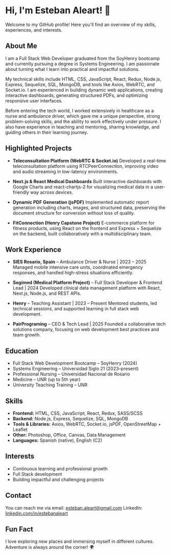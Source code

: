 # Hi, I'm Esteban Aleart! 👋

Welcome to my GitHub profile! Here you'll find an overview of my skills, experiences, and interests.

## About Me

I am a Full Stack Web Developer graduated from the SoyHenry bootcamp and currently pursuing a degree in Systems Engineering. I am passionate about turning what I learn into practical and impactful solutions.

My technical skills include HTML, CSS, JavaScript, React, Redux, Node.js, Express, Sequelize, SQL, MongoDB, and tools like Axios, WebRTC, and Socket.io. I am experienced in building dynamic web applications, creating interactive dashboards, generating structured PDFs, and optimizing responsive user interfaces.

Before entering the tech world, I worked extensively in healthcare as a nurse and ambulance driver, which gave me a unique perspective, strong problem-solving skills, and the ability to work effectively under pressure. I also have experience in teaching and mentoring, sharing knowledge, and guiding others in their learning journey.

## Highlighted Projects

* **Teleconsultation Platform (WebRTC & Socket.io)**
  Developed a real-time teleconsultation platform using RTCPeerConnection, improving video and audio streaming in low-latency environments.

* **Next.js & React Medical Dashboards**
  Built interactive dashboards with Google Charts and react-chartjs-2 for visualizing medical data in a user-friendly way across devices.

* **Dynamic PDF Generation (jsPDF)**
  Implemented automatic report generation including charts, images, and structured data, preserving the document structure for conversion without loss of quality.

* **FitConnection (Henry Capstone Project)**
  E-commerce platform for fitness products, using React on the frontend and Express + Sequelize on the backend, built collaboratively with a multidisciplinary team.

## Work Experience

* **SIES Rosario, Spain** – Ambulance Driver & Nurse | 2023 – 2025
  Managed mobile intensive care units, coordinated emergency responses, and handled high-stress situations efficiently.

* **Segimed (Medical Platform Project)** – Full Stack Developer & Frontend Lead | 2024
  Developed clinical data management platform with React, Next.js, Node.js, and REST APIs.

* **Henry** – Teaching Assistant | 2023 – Present
  Mentored students, led technical sessions, and supported learning in full stack web development.

* **PairPrograming** – CEO & Tech Lead | 2025
  Founded a collaborative tech solutions company, focusing on web development best practices and team growth.

## Education

* Full Stack Web Development Bootcamp – SoyHenry (2024)
* Systems Engineering – Universidad Siglo 21 (2023–present)
* Professional Nursing – Universidad Nacional de Rosario
* Medicine – UNR (up to 5th year)
* University Teaching Training – UNR

## Skills

* **Frontend:** HTML, CSS, JavaScript, React, Redux, SASS/SCSS
* **Backend:** Node.js, Express, Sequelize, SQL, MongoDB
* **Tools & Libraries:** Axios, WebRTC, Socket.io, jsPDF, OpenStreetMap + Leaflet
* **Other:** Photoshop, Office, Canvas, Data Management
* **Languages:** Spanish (native), English (C2)

## Interests

* Continuous learning and professional growth
* Full Stack development
* Building impactful and challenging projects

## Contact

You can reach me via email: [esteban.aleart@gmail.com](mailto:esteban.aleart@gmail.com)
LinkedIn: [linkedin.com/in/estebanaleart](https://www.linkedin.com/in/estebanaleart/)

## Fun Fact

I love exploring new places and immersing myself in different cultures. Adventure is always around the corner! 🌍

